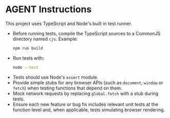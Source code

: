 # AGENT Instructions

This project uses TypeScript and Node's built in test runner.

* Before running tests, compile the TypeScript sources to a CommonJS directory named `cjs`.
  Example:
  ```bash
  npm run build
  ```
* Run tests with:
  ```bash
  node --test
  ```
* Tests should use Node's `assert` module.
* Provide simple stubs for any browser APIs (such as `document`, `window` or `fetch`) when testing functions that depend on them.
* Mock network requests by replacing `global.fetch` with a stub during tests.
* Ensure each new feature or bug fix includes relevant unit tests at the function level and, when applicable, tests simulating browser rendering.
